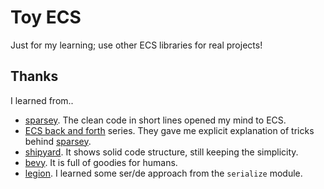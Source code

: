 # Toy ECS

Just for my learning; use other ECS libraries for real projects!

## Thanks

I learned from..

* [sparsey]. The clean code in short lines opened my mind to ECS.
* [ECS back and forth][ebaf] series. They gave me explicit explanation of tricks behind [sparsey].
* [shipyard]. It shows solid code structure, still keeping the simplicity.
* [bevy]. It is full of goodies for humans.
* [legion]. I learned some ser/de approach from the `serialize` module.

[sparsey]: https://github.com/LechintanTudor/sparsey
[ebaf]: https://skypjack.github.io/2019-02-14-ecs-baf-part-1/
[shipyard]: https://github.com/leudz/shipyard
[bevy]: https://github.com/bevyengine/bevy
[legion]: https://github.com/amethyst/legion


